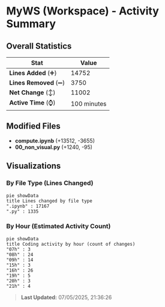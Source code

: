 # MyWS (Workspace) - Activity Summary 

## Overall Statistics

| Stat                   | Value                                                             |
| ---------------------- | ----------------------------------------------------------------- |
| **Lines Added** (➕)   | 14752                                          |
| **Lines Removed** (➖) | 3750                                        |
| **Net Change** (↕)    | 11002                |
| **Active Time** (⌚)   | 100 minutes |


## Modified Files
- **compute.ipynb** (+13512, -3655)
- **00_non_visual.py** (+1240, -95)

## Visualizations

### By File Type (Lines Changed)

```mermaid
pie showData
title Lines changed by file type
".ipynb" : 17167
".py" : 1335
```

### By Hour (Estimated Activity Count)

```mermaid
pie showData
title Coding activity by hour (count of changes)
"07h" : 3
"08h" : 24
"09h" : 14
"15h" : 3
"16h" : 26
"19h" : 5
"20h" : 3
"21h" : 4
```


> **Last Updated:** 07/05/2025, 21:36:26